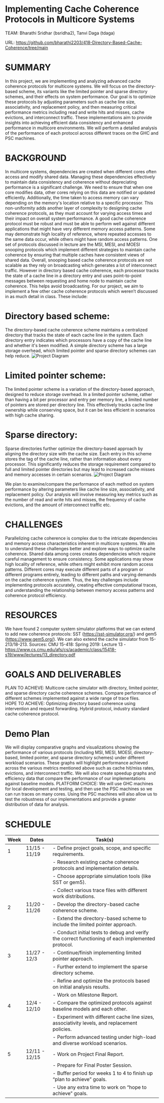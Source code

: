 # Implementing Cache Coherence Protocols in Multicore Systems

TEAM: Bharathi Sridhar (bsridha2), Tanvi Daga (tdaga)		

URL: https://github.com/bharathi2203/418-Directory-Based-Cache-Coherence/tree/main

# SUMMARY
In this project, we are implementing and analyzing advanced cache coherence protocols for multicore systems. We will focus on the directory-based scheme, its variants like the limited pointer and sparse directory schemes, and their effects on system performance. Our goal is to optimize these protocols by adjusting parameters such as cache line size, associativity, and replacement policy, and then measuring critical performance metrics including read and write hits and misses, cache evictions, and interconnect traffic. These implementations aim to provide insights into achieving efficient data consistency and enhanced performance in multicore environments. We will perform a detailed analysis of the performance of each protocol across different traces on the GHC and PSC machines. 	
 							
# BACKGROUND
In multicore systems, dependencies are created when different cores often access and modify shared data. Managing these dependencies effectively to maintain data consistency and coherence without depreciating performance is a significant challenge. We need to ensure that when one core modifies data, other cores relying on this data are notified or updated efficiently. Additionally, the time taken to access memory can vary depending on the memory's location relative to a specific processor. This non-uniformity adds another layer of complexity to designing cache coherence protocols, as they must account for varying access times and their impact on overall system performance. A good cache coherence protocol must be robust and must be able to perform well against different applications that might have very different memory access patterns. Some may demonstrate high locality of reference, where repeated accesses to the same data occur, while others might have random access patterns. 
One set of protocols discussed in lecture are the MSI, MESI, and MOESI snooping protocols which implement different strategies to maintain cache coherence by ensuring that multiple caches have consistent views of shared data. 
Overall, snooping based cache coherence protocols are not scalable as they rely on broadcasting which generates a lot of interconnect traffic. However in directory based cache coherence, each processor tracks the state of a cache line in a directory entry and uses point-to-point messages between requesting and home node to maintain cache coherence. This helps avoid broadcasting. 
For our project, we aim to implement a few other cache coherence protocols which weren’t discussed in as much detail in class. These include: 

# Directory based scheme: 
The directory-based cache coherence scheme maintains a centralized directory that tracks the state of each cache line in the system. Each directory entry indicates which processors have a copy of the cache line and whether it's been modified. A simple directory scheme has a large storage overhead, which limited pointer and sparse directory schemes can help reduce. 
![Project Diagram](https://github.com/bharathi2203/418-Directory-Based-Cache-Coherence/blob/main/images/image.png)

# Limited pointer scheme:
The limited pointer scheme is a variation of the directory-based approach, designed to reduce storage overhead. In a limited pointer scheme, rather than having a bit per processor and entry per memory line, a limited number of pointers are stored per directory line. This effectively tracks cache line ownership while conserving space, but it can be less efficient in scenarios with high cache sharing.
# Sparse directory: 
Sparse directories further optimize the directory-based approach by aligning the directory size with the cache size. Each entry in this scheme stores the tag of the cache line, rather than information about every processor. This significantly reduces the storage requirement compared to full and limited pointer directories but may lead to increased cache misses and memory accesses in certain scenarios.
![Project Diagram](https://github.com/bharathi2203/418-Directory-Based-Cache-Coherence/blob/main/images/image2.png)

We plan to examine/compare the performance of each method on system performance by altering parameters like cache line size, associativity, and replacement policy. Our analysis will involve measuring key metrics such as the number of read and write hits and misses, the frequency of cache evictions, and the amount of interconnect traffic etc. 		

# CHALLENGES
Parallelizing cache coherence is complex due to the intricate dependencies and memory access characteristics inherent in multicore systems. We aim to understand these challenges better and explore ways to optimize cache coherence. 
Shared data among cores creates dependencies which require careful management to ensure consistency. Some applications may show high locality of reference, while others might exhibit more random access patterns. Different cores may execute different parts of a program or different programs entirely, leading to different paths and varying demands on the cache coherence system. Thus, the key challenges include implementing protocols accurately, creating effective computational traces, and understanding the relationship between memory access patterns and coherence protocol efficiency. 

# RESOURCES
We have found 2 computer system simulator platforms that we can extend to add new coherence protocols: SST (https://sst-simulator.org/) and gem5 (https://www.gem5.org/). We can also extend the cache simulator from 15-213/18-213.
Sources:
CMU 15-418: Spring 2019: Lecture 13 - https://www.cs.cmu.edu/afs/cs/academic/class/15418-s19/www/lectures/13_directory.pdf

# GOALS AND DELIVERABLES
PLAN TO ACHIEVE: Multicore cache simulator with directory, limited pointer, and sparse directory cache coherence schemes. Compare performance of different schemes implemented against a wide range of trace files. 	
HOPE TO ACHIEVE: Optimizing directory based coherence using intervention and request forwarding. Hybrid protocol, industry standard cache coherence protocol.	
# Demo Plan
We will display comparative graphs and visualizations showing the performance of various protocols (including MSI, MESI, MOESI, directory-based, limited pointer, and sparse directory schemes) under different workload scenarios. These graphs will highlight performance achieved across the various metrics mentioned above such as cache hit/miss rates, evictions, and interconnect traffic. We will also create speedup graphs and efficiency data that compare the performance of our implementations against baseline models. 
PLATFORM CHOICE: 
We will use GHC machines for local development and testing, and then use the PSC machines so we can run traces on many cores. Using the PSC machines will also allow us to test the robustness of our implementations and provide a greater distribution of data for analysis. 

# SCHEDULE

| Week | Dates         | Task(s)                                                                                      |
|------|---------------|----------------------------------------------------------------------------------------------|
| 1    | 11/15 - 11/19 | - Define project goals, scope, and specific requirements.                                    |
|      |               | - Research existing cache coherence protocols and implementation details.                    |
|      |               | - Choose appropriate simulation tools (like SST or gem5).                                    |
|      |               | - Collect various trace files with different work distributions.                             |
| 2    | 11/20 - 11/26 | - Develop the directory-based cache coherence scheme.                                        |
|      |               | - Extend the directory-based scheme to include the limited pointer approach.                 |
|      |               | - Conduct initial tests to debug and verify the correct functioning of each implemented protocol. |
| 3    | 11/27 - 12/3  | - Continue/finish implementing limited pointer approach.                                    |
|      |               | - Further extend to implement the sparse directory scheme.                                   |
|      |               | - Refine and optimize the protocols based on initial analysis results.                       |
|      |               | - Work on Milestone Report.                                                                  |
| 4    | 12/4 - 12/10  | - Compare the optimized protocols against baseline models and each other.                   |
|      |               | - Experiment with different cache line sizes, associativity levels, and replacement policies.|
|      |               | - Perform advanced testing under high-load and diverse workload scenarios.                   |
| 5    | 12/11 - 12/15 | - Work on Project Final Report.                                                              |
|      |               | - Prepare for Final Poster Session.                                                          |
|      |               | - Buffer period for weeks 1 to 4 to finish up “plan to achieve” goals.                       |
|      |               | - Use any extra time to work on “hope to achieve” goals.                                     |
